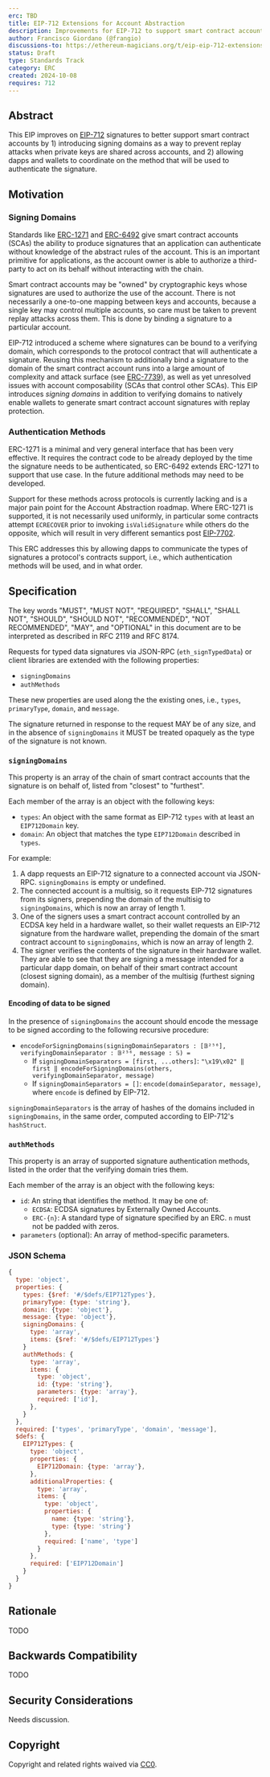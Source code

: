 ```yaml
---
erc: TBD
title: EIP-712 Extensions for Account Abstraction
description: Improvements for EIP-712 to support smart contract accounts.
author: Francisco Giordano (@frangio)
discussions-to: https://ethereum-magicians.org/t/eip-eip-712-extensions-for-account-abstraction/21436
status: Draft
type: Standards Track
category: ERC
created: 2024-10-08
requires: 712
---
```


## Abstract

This EIP improves on [EIP-712] signatures to better support smart contract accounts by 1) introducing signing domains as a way to prevent replay attacks when private keys are shared across accounts, and 2) allowing dapps and wallets to coordinate on the method that will be used to authenticate the signature.

[EIP-712]: ./erc-712.md

## Motivation

### Signing Domains

Standards like [ERC-1271] and [ERC-6492] give smart contract accounts (SCAs) the ability to produce signatures that an application can authenticate without knowledge of the abstract rules of the account. This is an important primitive for applications, as the account owner is able to authorize a third-party to act on its behalf without interacting with the chain.

[ERC-1271]: ./erc-1271.md
[ERC-6492]: ./erc-6492.md

Smart contract accounts may be "owned" by cryptographic keys whose signatures are used to authorize the use of the account. There is not necessarily a one-to-one mapping between keys and accounts, because a single key may control multiple accounts, so care must be taken to prevent replay attacks across them. This is done by binding a signature to a particular account.

EIP-712 introduced a scheme where signatures can be bound to a verifying domain, which corresponds to the protocol contract that will authenticate a signature. Reusing this mechanism to additionally bind a signature to the domain of the smart contract account runs into a large amount of complexity and attack surface (see [ERC-7739]), as well as yet unresolved issues with account composability (SCAs that control other SCAs). This EIP introduces *signing domains* in addition to verifying domains to natively enable wallets to generate smart contract account signatures with replay protection.

[ERC-7739]: ./erc-7739.md

### Authentication Methods

ERC-1271 is a minimal and very general interface that has been very effective. It requires the contract code to be already deployed by the time the signature needs to be authenticated, so ERC-6492 extends ERC-1271 to support that use case. In the future additional methods may need to be developed.

Support for these methods across protocols is currently lacking and is a major pain point for the Account Abstraction roadmap. Where ERC-1271 is supported, it is not necessarily used uniformly, in particular some contracts attempt `ECRECOVER` prior to invoking `isValidSignature` while others do the opposite, which will result in very different semantics post [EIP-7702].

[EIP-7702]: ./erc-7702.md

This ERC addresses this by allowing dapps to communicate the types of signatures a protocol's contracts support, i.e., which authentication methods will be used, and in what order.

## Specification

The key words "MUST", "MUST NOT", "REQUIRED", "SHALL", "SHALL NOT", "SHOULD", "SHOULD NOT", "RECOMMENDED", "NOT RECOMMENDED", "MAY", and "OPTIONAL" in this document are to be interpreted as described in RFC 2119 and RFC 8174.

Requests for typed data signatures via JSON-RPC (`eth_signTypedData`) or client libraries are extended with the following properties:

- `signingDomains`
- `authMethods`

These new properties are used along the the existing ones, i.e., `types`, `primaryType`, `domain`, and `message`.

The signature returned in response to the request MAY be of any size, and in the absence of `signingDomains` it MUST be treated opaquely as the type of the signature is not known.

### `signingDomains`

This property is an array of the chain of smart contract accounts that the signature is on behalf of, listed from "closest" to "furthest".

Each member of the array is an object with the following keys:

- `types`: An object with the same format as EIP-712 `types` with at least an `EIP712Domain` key.
- `domain`: An object that matches the type `EIP712Domain` described in `types`.

For example: 

1. A dapp requests an EIP-712 signature to a connected account via JSON-RPC. `signingDomains` is empty or undefined.
2. The connected account is a multisig, so it requests EIP-712 signatures from its signers, prepending the domain of the multisig to `signingDomains`, which is now an array of length 1.
3. One of the signers uses a smart contract account controlled by an ECDSA key held in a hardware wallet, so their wallet requests an EIP-712 signature from the hardware wallet, prepending the domain of the smart contract account to `signingDomains`, which is now an array of length 2.
4. The signer verifies the contents of the signature in their hardware wallet. They are able to see that they are signing a message intended for a particular dapp domain, on behalf of their smart contract account (closest signing domain), as a member of the multisig (furthest signing domain).

#### Encoding of data to be signed

In the presence of `signingDomains` the account should encode the message to be signed according to the following recursive procedure:

- `encodeForSigningDomains(signingDomainSeparators : [𝔹²⁵⁶], verifyingDomainSeparator : 𝔹²⁵⁶, message : 𝕊) =`
  - If `signingDomainSeparators = [first, ...others]`: `"\x19\x02" ‖ first ‖ encodeForSigningDomains(others, verifyingDomainSeparator, message)`
  - If `signingDomainSeparators = []`: `encode(domainSeparator, message)`, where `encode` is defined by EIP-712.

`signingDomainSeparators` is the array of hashes of the domains included in `signingDomains`, in the same order, computed according to EIP-712's `hashStruct`.

### `authMethods`

This property is an array of supported signature authentication methods, listed in the order that the verifying domain tries them.

Each member of the array is an object with the following keys:

- `id`: An string that identifies the method. It may be one of:
    - `ECDSA`: ECDSA signatures by Externally Owned Accounts.
    - `ERC-{n}`: A standard type of signature specified by an ERC. `n` must not be padded with zeros.
- `parameters` (optional): An array of method-specific parameters.

### JSON Schema

```javascript
{
  type: 'object',
  properties: {
    types: {$ref: '#/$defs/EIP712Types'},
    primaryType: {type: 'string'},
    domain: {type: 'object'},
    message: {type: 'object'},
    signingDomains: {
      type: 'array',
      items: {$ref: '#/$defs/EIP712Types'}
    }
    authMethods: {
      type: 'array',
      items: {
        type: 'object',
        id: {type: 'string'},
        parameters: {type: 'array'},
        required: ['id'],
      },
    }
  },
  required: ['types', 'primaryType', 'domain', 'message'],
  $defs: {
    EIP712Types: {
      type: 'object',
      properties: {
        EIP712Domain: {type: 'array'},
      },
      additionalProperties: {
        type: 'array',
        items: {
          type: 'object',
          properties: {
            name: {type: 'string'},
            type: {type: 'string'}
          },
          required: ['name', 'type']
        }
      },
      required: ['EIP712Domain']
    }
  }
}
```

## Rationale

TODO

## Backwards Compatibility

TODO

## Security Considerations

Needs discussion.

## Copyright

Copyright and related rights waived via [CC0](../LICENSE.md).
